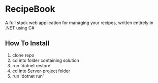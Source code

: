 # RecipeBook
A full stack web application for managing your recipes, written entirely in .NET using C#


## How To Install
1. clone repo
2. cd into folder containing solution
3. run 'dotnet restore'
4. cd into Server-project folder
5. run 'dotnet run'
